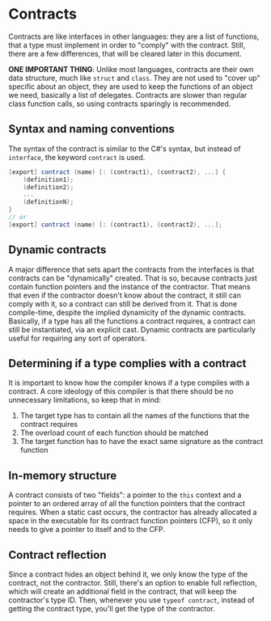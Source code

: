 # Contracts

Contracts are like interfaces in other languages: they are a list of functions, that a type must implement in order to "comply" with the contract. Still, there are a few differences, that will be cleared later in this document.

**ONE IMPORTANT THING**: Unlike most languages, contracts are their own data structure, much like `struct` and `class`. They are not used to "cover up" specific about an object, they are used to keep the functions of an object we need, basically a list of delegates. Contracts are slower than regular class function calls, so using contracts sparingly is recommended.

## Syntax and naming conventions

The syntax of the contract is similar to the C#'s syntax, but instead of `interface`, the keyword `contract` is used.

```c#
[export] contract (name) [: (contract1), (contract2), ...] {
    (definition1);
    (definition2);
    ...
    (definitionN);
}
// or
[export] contract (name) [: (contract1), (contract2), ...];
```

## Dynamic contracts

A major difference that sets apart the contracts from the interfaces is that contracts can be "dynamically" created. That is so, because contracts just contain function pointers and the instance of the contractor. That means that even if the contractor doesn't know about the contract, it still can comply with it, so a contract can still be derived from it. That is done compile-time, despite the implied dynamicity of the dynamic contracts. Basically, if a type has all the functions a contract requires, a contract can still be instantiated, via an explicit cast. Dynamic contracts are particularly useful for requiring any sort of operators.

## Determining if a type complies with a contract

It is important to know how the compiler knows if a type compiles with a contract. A core ideology of this compiler is that there should be no unnecessary limitations, so keep that in mind:

1. The target type has to contain all the names of the functions that the contract requires
2. The overload count of each function should be matched
3. The target function has to have the exact same signature as the contract function

## In-memory structure

A contract consists of two "fields": a pointer to the `this` context and a pointer to an ordered array of all the function pointers that the contract requires. When a static cast occurs, the contractor has already allocated a space in the executable for its contract function pointers (CFP), so it only needs to give a pointer to itself and to the CFP.

## Contract reflection

Since a contract hides an object behind it, we only know the type of the contract, not the contractor. Still, there's an option to enable full reflection, which will create an additional field in the contract, that will keep the contractor's type ID. Then, whenever you use `typeof contract`, instead of getting the contract type, you'll get the type of the contractor.
